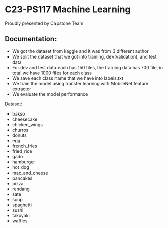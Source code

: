 # C23-PS117 Machine Learning
Proudly presented by Capstone Team
## Documentation:
- We got the dataset from kaggle and it was from 3 different author
- We split the dataset that we got into training, dev(validation), and test data
- For dev and test data each has 150 files, the training data has 700 file, in total we have 1000 files for each class
- We save each class name that we have into labels.txt
- We train the model using transfer learning with MobileNet feature extractor
- We evaluate the model performance

Dataset:
- bakso 
- cheesecake 
- chicken_wings 
- churros 
- donuts 
- egg 
- french_fries 
- fried_rice 
- gado 
- hamburger 
- hot_dog 
- mac_and_cheese
- pancakes 
- pizza 
- rendang
- sate 
- soup 
- spaghetti 
- sushi 
- takoyaki 
- waffles 
